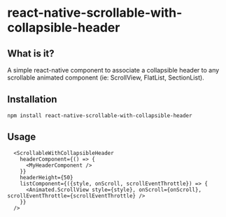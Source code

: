 # react-native-scrollable-with-collapsible-header
## What is it?
A simple react-native component to associate a collapsible header to any scrollable animated component (ie: ScrollView, FlatList, SectionList).

## Installation
`npm install react-native-scrollable-with-collapsible-header`

## Usage
```
  <ScrollableWithCollapsibleHeader 
    headerComponent={() => {
      <MyHeaderComponent />
    }}
    headerHeight={50}
    listComponent={({style, onScroll, scrollEventThrottle}) => {
      <Animated.ScrollView style={style}, onScroll={onScroll}, scrollEventThrottle={scrollEventThrottle} />
    }}
  />
```
